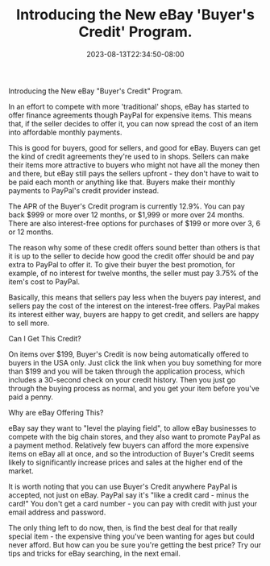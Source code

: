 ﻿---
title: "Introducing the New eBay 'Buyer's Credit' Program."
date: 2023-08-13T22:34:50-08:00
description: "40 ebay articles Tips for Web Success"
featured_image: "/images/40 ebay articles.jpg"
tags: ["40 ebay articles"]
---

Introducing the New eBay "Buyer's Credit" Program.

In an effort to compete with more 'traditional' shops, eBay has started to offer finance agreements though PayPal for expensive items. This means that, if the seller decides to offer it, you can now spread the cost of an item into affordable monthly payments.

This is good for buyers, good for sellers, and good for eBay. Buyers can get the kind of credit agreements they're used to in shops. Sellers can make their items more attractive to buyers who might not have all the money then and there, but eBay still pays the sellers upfront - they don't have to wait to be paid each month or anything like that. Buyers make their monthly payments to PayPal's credit provider instead.

The APR of the Buyer's Credit program is currently 12.9%. You can pay back $999 or more over 12 months, or $1,999 or more over 24 months. There are also interest-free options for purchases of $199 or more over 3, 6 or 12 months.

The reason why some of these credit offers sound better than others is that it is up to the seller to decide how good the credit offer should be and pay extra to PayPal to offer it. To give their buyer the best promotion, for example, of no interest for twelve months, the seller must pay 3.75% of the item's cost to PayPal. 

Basically, this means that sellers pay less when the buyers pay interest, and sellers pay the cost of the interest on the interest-free offers. PayPal makes its interest either way, buyers are happy to get credit, and sellers are happy to sell more.

Can I Get This Credit?

On items over $199, Buyer's Credit is now being automatically offered to buyers in the USA only. Just click the link when you buy something for more than $199 and you will be taken through the application process, which includes a 30-second check on your credit history. Then you just go through the buying process as normal, and you get your item before you've paid a penny. 

Why are eBay Offering This?

eBay say they want to "level the playing field", to allow eBay businesses to compete with the big chain stores, and they also want to promote PayPal as a payment method. Relatively few buyers can afford the more expensive items on eBay all at once, and so the introduction of Buyer's Credit seems likely to significantly increase prices and sales at the higher end of the market.

It is worth noting that you can use Buyer's Credit anywhere PayPal is accepted, not just on eBay. PayPal say it's "like a credit card - minus the card!" You don't get a card number - you can pay with credit with just your email address and password.

The only thing left to do now, then, is find the best deal for that really special item - the expensive thing you've been wanting for ages but could never afford. But how can you be sure you're getting the best price? Try our tips and tricks for eBay searching, in the next email.

